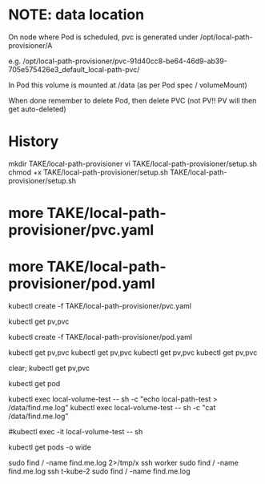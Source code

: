 
# NOTE: data location

On node where Pod is scheduled, pvc is generated under
    /opt/local-path-provisioner/A

e.g.
    /opt/local-path-provisioner/pvc-91d40cc8-be64-46d9-ab39-705e575426e3_default_local-path-pvc/

In Pod this volume is mounted at /data (as per Pod spec / volumeMount)

When done remember to delete Pod, then delete PVC (not PV!! PV will then get auto-deleted)

# History

   mkdir TAKE/local-path-provisioner
   vi TAKE/local-path-provisioner/setup.sh
   chmod +x TAKE/local-path-provisioner/setup.sh
   TAKE/local-path-provisioner/setup.sh

   # more TAKE/local-path-provisioner/pvc.yaml 
   # more TAKE/local-path-provisioner/pod.yaml 
   kubectl create -f TAKE/local-path-provisioner/pvc.yaml 

   kubectl get pv,pvc

   kubectl create -f TAKE/local-path-provisioner/pod.yaml 

   kubectl get pv,pvc
   kubectl get pv,pvc
   kubectl get pv,pvc
   kubectl get pv,pvc

   clear; kubectl get pv,pvc

   kubectl get pod

   kubectl exec local-volume-test -- sh -c "echo local-path-test > /data/find.me.log"
   kubectl exec local-volume-test -- sh -c "cat /data/find.me.log"

   #kubectl exec -it local-volume-test -- sh

   kubectl get pods -o wide

   sudo find / -name find.me.log 2>/tmp/x
   ssh worker sudo find / -name find.me.log
   ssh t-kube-2 sudo find / -name find.me.log

